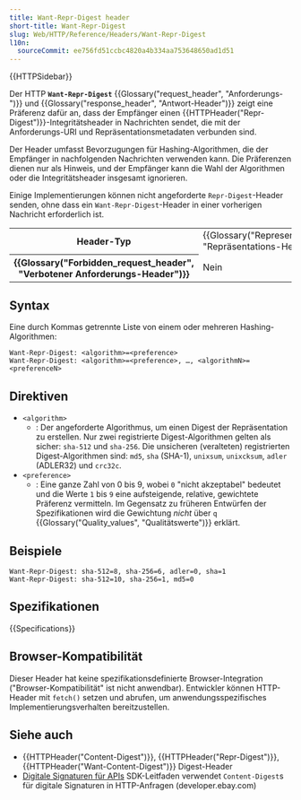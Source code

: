 ```yaml
---
title: Want-Repr-Digest header
short-title: Want-Repr-Digest
slug: Web/HTTP/Reference/Headers/Want-Repr-Digest
l10n:
  sourceCommit: ee756fd51ccbc4820a4b334aa753648650ad1d51
---
```


{{HTTPSidebar}}

Der HTTP **`Want-Repr-Digest`** {{Glossary("request_header", "Anforderungs-")}} und {{Glossary("response_header", "Antwort-Header")}} zeigt eine Präferenz dafür an, dass der Empfänger einen {{HTTPHeader("Repr-Digest")}}-Integritätsheader in Nachrichten sendet, die mit der Anforderungs-URI und Repräsentationsmetadaten verbunden sind.

Der Header umfasst Bevorzugungen für Hashing-Algorithmen, die der Empfänger in nachfolgenden Nachrichten verwenden kann.
Die Präferenzen dienen nur als Hinweis, und der Empfänger kann die Wahl der Algorithmen oder die Integritätsheader insgesamt ignorieren.

Einige Implementierungen können nicht angeforderte `Repr-Digest`-Header senden, ohne dass ein `Want-Repr-Digest`-Header in einer vorherigen Nachricht erforderlich ist.

<table class="properties">
  <tbody>
    <tr>
      <th scope="row">Header-Typ</th>
      <td>{{Glossary("Representation_header", "Repräsentations-Header")}}</td>
    </tr>
    <tr>
      <th scope="row">{{Glossary("Forbidden_request_header", "Verbotener Anforderungs-Header")}}</th>
      <td>Nein</td>
    </tr>
  </tbody>
</table>

## Syntax

Eine durch Kommas getrennte Liste von einem oder mehreren Hashing-Algorithmen:

```http
Want-Repr-Digest: <algorithm>=<preference>
Want-Repr-Digest: <algorithm>=<preference>, …, <algorithmN>=<preferenceN>
```

## Direktiven

- `<algorithm>`
  - : Der angeforderte Algorithmus, um einen Digest der Repräsentation zu erstellen.
    Nur zwei registrierte Digest-Algorithmen gelten als sicher: `sha-512` und `sha-256`.
    Die unsicheren (veralteten) registrierten Digest-Algorithmen sind: `md5`, `sha` (SHA-1), `unixsum`, `unixcksum`, `adler` (ADLER32) und `crc32c`.
- `<preference>`
  - : Eine ganze Zahl von 0 bis 9, wobei `0` "nicht akzeptabel" bedeutet und die Werte `1` bis `9` eine aufsteigende, relative, gewichtete Präferenz vermitteln.
    Im Gegensatz zu früheren Entwürfen der Spezifikationen wird die Gewichtung _nicht_ über `q` {{Glossary("Quality_values", "Qualitätswerte")}} erklärt.

## Beispiele

```http
Want-Repr-Digest: sha-512=8, sha-256=6, adler=0, sha=1
Want-Repr-Digest: sha-512=10, sha-256=1, md5=0
```

## Spezifikationen

{{Specifications}}

## Browser-Kompatibilität

Dieser Header hat keine spezifikationsdefinierte Browser-Integration ("Browser-Kompatibilität" ist nicht anwendbar).
Entwickler können HTTP-Header mit `fetch()` setzen und abrufen, um anwendungsspezifisches Implementierungsverhalten bereitzustellen.

## Siehe auch

- {{HTTPHeader("Content-Digest")}}, {{HTTPHeader("Repr-Digest")}}, {{HTTPHeader("Want-Content-Digest")}} Digest-Header
- [Digitale Signaturen für APIs](https://developer.ebay.com/develop/guides/digital-signatures-for-apis) SDK-Leitfaden verwendet `Content-Digest`s für digitale Signaturen in HTTP-Anfragen (developer.ebay.com)

